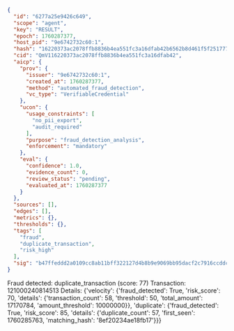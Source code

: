 ```json
{
  "id": "6277a25e9426c649",
  "scope": "agent",
  "key": "RESULT",
  "epoch": 1760287377,
  "host_pid": "9e6742732c60:1",
  "hash": "16220373ac2078ffb8836b4ea551fc3a16dfab42b6562b8d461f5f25177719bc",
  "cid": "QmV116220373ac2078ffb8836b4ea551fc3a16dfab42",
  "aicp": {
    "prov": {
      "issuer": "9e6742732c60:1",
      "created_at": 1760287377,
      "method": "automated_fraud_detection",
      "vc_type": "VerifiableCredential"
    },
    "ucon": {
      "usage_constraints": [
        "no_pii_export",
        "audit_required"
      ],
      "purpose": "fraud_detection_analysis",
      "enforcement": "mandatory"
    },
    "eval": {
      "confidence": 1.0,
      "evidence_count": 0,
      "review_status": "pending",
      "evaluated_at": 1760287377
    }
  },
  "sources": [],
  "edges": [],
  "metrics": {},
  "thresholds": {},
  "tags": [
    "fraud",
    "duplicate_transaction",
    "risk_high"
  ],
  "sig": "b47ffeddd2a0109cc8ab11bff322127d4b8b9e9069bb95dacf2c7916ccddc824"
}
```

Fraud detected: duplicate_transaction (score: 77)
Transaction: 121000240814513
Details: {'velocity': {'fraud_detected': True, 'risk_score': 70, 'details': {'transaction_count': 58, 'threshold': 50, 'total_amount': 17170784, 'amount_threshold': 10000000}}, 'duplicate': {'fraud_detected': True, 'risk_score': 85, 'details': {'duplicate_count': 57, 'first_seen': 1760285763, 'matching_hash': '8ef20234ae18fb17'}}}